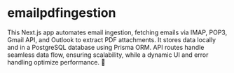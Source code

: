 # emailpdfingestion
This Next.js app automates email ingestion, fetching emails via IMAP, POP3, Gmail API, and Outlook to extract PDF attachments. It stores data locally and in a PostgreSQL database using Prisma ORM. API routes handle seamless data flow, ensuring scalability, while a dynamic UI and error handling optimize performance. 🚀
